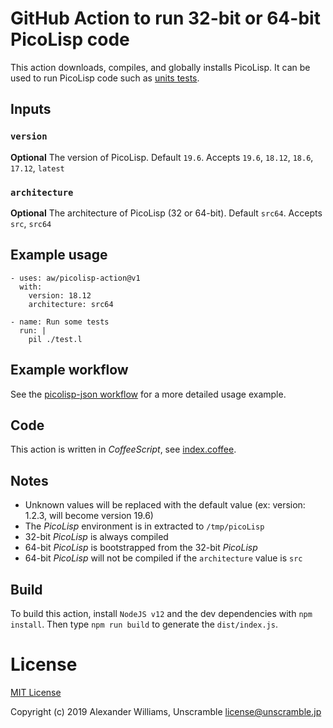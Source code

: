 # GitHub Action to run 32-bit or 64-bit PicoLisp code

This action downloads, compiles, and globally installs PicoLisp.
It can be used to run PicoLisp code such as [units tests](https://github.com/aw/picolisp-unit).

## Inputs

### `version`

**Optional** The version of PicoLisp. Default `19.6`. Accepts `19.6`, `18.12`, `18.6`, `17.12`, `latest`

### `architecture`

**Optional** The architecture of PicoLisp (32 or 64-bit). Default `src64`. Accepts `src`, `src64`

## Example usage

```
- uses: aw/picolisp-action@v1
  with:
    version: 18.12
    architecture: src64

- name: Run some tests
  run: |
    pil ./test.l
```

## Example workflow

See the [picolisp-json workflow](https://github.com/aw/picolisp-json/blob/master/.github/workflows/main.yml) for a more detailed usage example.

## Code

This action is written in _CoffeeScript_, see [index.coffee](index.coffee).

## Notes

* Unknown values will be replaced with the default value (ex: version: 1.2.3, will become version 19.6)
* The _PicoLisp_ environment is in extracted to `/tmp/picoLisp`
* 32-bit _PicoLisp_ is always compiled
* 64-bit _PicoLisp_ is bootstrapped from the 32-bit _PicoLisp_
* 64-bit _PicoLisp_ will not be compiled if the `architecture` value is `src`

## Build

To build this action, install `NodeJS v12` and the dev dependencies with `npm install`. Then type `npm run build` to generate the `dist/index.js`.

# License

[MIT License](LICENSE)

Copyright (c) 2019 Alexander Williams, Unscramble <license@unscramble.jp>
